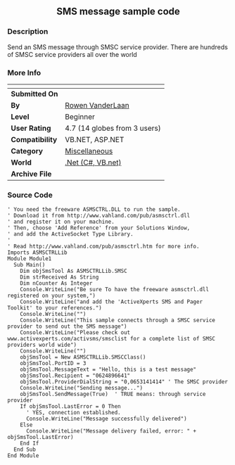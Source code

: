 ﻿<div align="center">

## SMS message sample code


</div>

### Description

Send an SMS message through SMSC service provider. There are hundreds of SMSC service providers all over the world
 
### More Info
 


<span>             |<span>
---                |---
**Submitted On**   |
**By**             |[Rowen VanderLaan](https://github.com/Planet-Source-Code/PSCIndex/blob/master/ByAuthor/rowen-vanderlaan.md)
**Level**          |Beginner
**User Rating**    |4.7 (14 globes from 3 users)
**Compatibility**  |VB\.NET, ASP\.NET
**Category**       |[Miscellaneous](https://github.com/Planet-Source-Code/PSCIndex/blob/master/ByCategory/miscellaneous__10-1.md)
**World**          |[\.Net \(C\#, VB\.net\)](https://github.com/Planet-Source-Code/PSCIndex/blob/master/ByWorld/net-c-vb-net.md)
**Archive File**   |[](https://github.com/Planet-Source-Code/rowen-vanderlaan-sms-message-sample-code__10-1402/archive/master.zip)





### Source Code

```
' You need the freeware ASMSCTRL.DLL to run the sample.
' Download it from http://www.vahland.com/pub/asmsctrl.dll
' and register it on your machine.
' Then, choose 'Add Reference' from your Solutions Window,
' and add the ActiveSocket Type Library.
'
' Read http://www.vahland.com/pub/asmsctrl.htm for more info.
Imports ASMSCTRLLib
Module Module1
  Sub Main()
    Dim objSmsTool As ASMSCTRLLib.SMSC
    Dim strReceived As String
    Dim nCounter As Integer
    Console.WriteLine("Be sure To have the freeware asmsctrl.dll registered on your system,")
    Console.WriteLine("and add the 'ActiveXperts SMS and Pager Toolkit' to your references.")
    Console.WriteLine("")
    Console.WriteLine("This sample connects through a SMSC service provider to send out the SMS message")
    Console.WriteLine("Please check out www.activexperts.com/activsms/smsclist for a complete list of SMSC providers world wide")
    Console.WriteLine("")
    objSmsTool = New ASMSCTRLLib.SMSCClass()
    objSmsTool.PortID = 3
    objSmsTool.MessageText = "Hello, this is a test message"
    objSmsTool.Recipient = "0624896641"
    objSmsTool.ProviderDialString = "0,0653141414" ' The SMSC provider
    Console.WriteLine("Sending message...")
    objSmsTool.SendMessage(True)  ' TRUE means: through service provider
    If objSmsTool.LastError = 0 Then
      ' YES, connection established.
      Console.WriteLine("Message successfully delivered")
    Else
      Console.WriteLine("Message delivery failed, error: " + objSmsTool.LastError)
    End If
  End Sub
End Module
```


